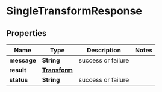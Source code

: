 
# SingleTransformResponse

## Properties
Name | Type | Description | Notes
------------ | ------------- | ------------- | -------------
**message** | **String** | success or failure | 
**result** | [**Transform**](Transform.md) |  | 
**status** | **String** | success or failure | 



